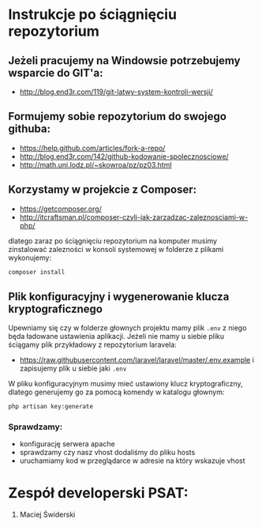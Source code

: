# Instrukcje po ściągnięciu repozytorium

## Jeżeli pracujemy na Windowsie potrzebujemy wsparcie do GIT'a:
* http://blog.end3r.com/119/git-latwy-system-kontroli-wersji/

## Formujemy sobie repozytorium do swojego githuba:
* https://help.github.com/articles/fork-a-repo/
* http://blog.end3r.com/142/github-kodowanie-spolecznosciowe/
* http://math.uni.lodz.pl/~skowroa/pz/pz03.html

## Korzystamy w projekcie z Composer:
* https://getcomposer.org/
* http://itcraftsman.pl/composer-czyli-jak-zarzadzac-zaleznosciami-w-php/

dlatego zaraz po ściągnięciu repozytorium na komputer musimy zinstalować zalezności w konsoli systemowej w folderze z plikami wykonujemy:
```bash
composer install
```
## Plik konfiguracyjny i wygenerowanie klucza kryptograficznego

Upewniamy się czy w folderze głownych projektu mamy plik `.env` z niego będa ładowane ustawienia aplikacji. Jeżeli nie mamy u siebie pliku ściągamy plik przykładowy z repozytorium laravela:
* https://raw.githubusercontent.com/laravel/laravel/master/.env.example
i zapisujemy plik u siebie jaki `.env`

W pliku konfiguracyjnym musimy mieć ustawiony klucz kryptograficzny, dlatego generujemy go za pomocą komendy w katalogu głownym:
```bash
php artisan key:generate
```

### Sprawdzamy:
* konfigurację serwera apache
* sprawdzamy czy nasz vhost dodaliśmy do pliku hosts
* uruchamiamy kod w przeglądarce w adresie na który wskazuje vhost

Zespół developerski PSAT:
===
1. Maciej Świderski
